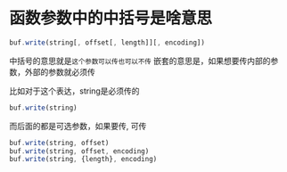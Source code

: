 # 函数参数中的中括号是啥意思
```js
buf.write(string[, offset[, length]][, encoding])
```

中括号的意思就是`这个参数可以传也可以不传`
嵌套的意思是，如果想要传内部的参数，外部的参数就必须传

比如对于这个表达，string是必须传的
```js
buf.write(string)
```
而后面的都是可选参数，如果要传, 可传
```js
buf.write(string, offset)
buf.write(string, offset, encoding)
buf.write(string, {length}, encoding)
```